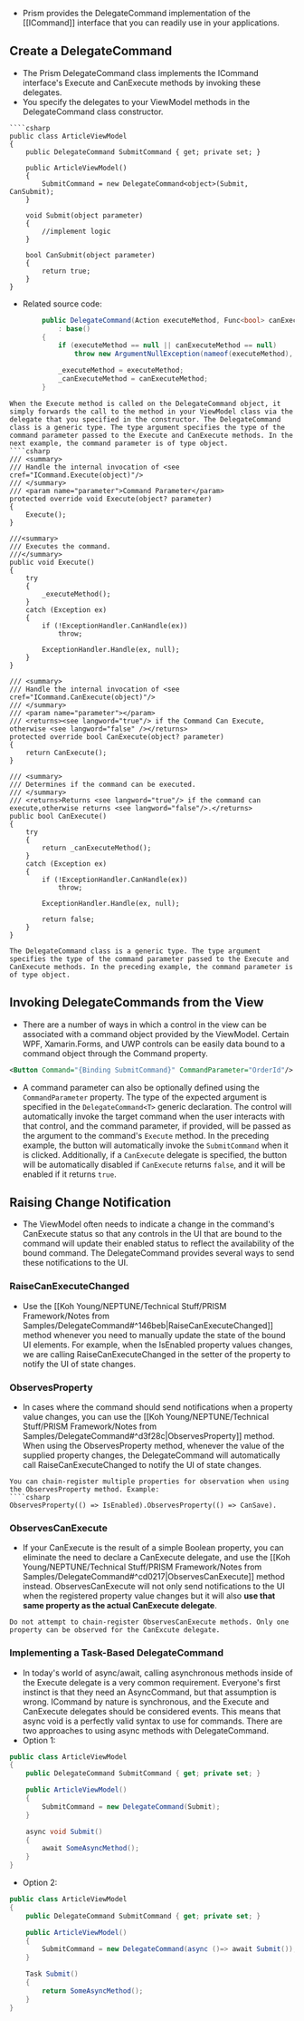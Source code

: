 - Prism provides the DelegateCommand implementation of the [[ICommand]] interface that you can readily use in your applications.
## Create a DelegateCommand
- The Prism DelegateCommand class implements the ICommand interface's Execute and CanExecute methods by invoking these delegates.
- You specify the delegates to your ViewModel methods in the DelegateCommand class constructor.
```ad-example
````csharp
public class ArticleViewModel
{
    public DelegateCommand SubmitCommand { get; private set; }

    public ArticleViewModel()
    {
        SubmitCommand = new DelegateCommand<object>(Submit, CanSubmit);
    }

    void Submit(object parameter)
    {
        //implement logic
    }

    bool CanSubmit(object parameter)
    {
        return true;
    }
}
```
- Related source code:
```csharp
        public DelegateCommand(Action executeMethod, Func<bool> canExecuteMethod)
            : base()
        {
            if (executeMethod == null || canExecuteMethod == null)
                throw new ArgumentNullException(nameof(executeMethod), Resources.DelegateCommandDelegatesCannotBeNull);

            _executeMethod = executeMethod;
            _canExecuteMethod = canExecuteMethod;
        }

```
```ad-note
When the Execute method is called on the DelegateCommand object, it simply forwards the call to the method in your ViewModel class via the delegate that you specified in the constructor. The DelegateCommand class is a generic type. The type argument specifies the type of the command parameter passed to the Execute and CanExecute methods. In the next example, the command parameter is of type object.
````csharp
/// <summary>
/// Handle the internal invocation of <see cref="ICommand.Execute(object)"/>
/// </summary>
/// <param name="parameter">Command Parameter</param>
protected override void Execute(object? parameter)
{
	Execute();
}

///<summary>
/// Executes the command.
///</summary>
public void Execute()
{
	try
	{
		_executeMethod();
	}
	catch (Exception ex)
	{
		if (!ExceptionHandler.CanHandle(ex))
			throw;

		ExceptionHandler.Handle(ex, null);
	}
}

/// <summary>
/// Handle the internal invocation of <see cref="ICommand.CanExecute(object)"/>
/// </summary>
/// <param name="parameter"></param>
/// <returns><see langword="true"/> if the Command Can Execute, otherwise <see langword="false" /></returns>
protected override bool CanExecute(object? parameter)
{
	return CanExecute();
}

/// <summary>
/// Determines if the command can be executed.
/// </summary>
/// <returns>Returns <see langword="true"/> if the command can execute,otherwise returns <see langword="false"/>.</returns>
public bool CanExecute()
{
	try
	{
		return _canExecuteMethod();
	}
	catch (Exception ex)
	{
		if (!ExceptionHandler.CanHandle(ex))
			throw;

		ExceptionHandler.Handle(ex, null);

		return false;
	}
}
```

```ad-note
The DelegateCommand class is a generic type. The type argument specifies the type of the command parameter passed to the Execute and CanExecute methods. In the preceding example, the command parameter is of type object.
```
## Invoking DelegateCommands from the View
- There are a number of ways in which a control in the view can be associated with a command object provided by the ViewModel. Certain WPF, Xamarin.Forms, and UWP controls can be easily data bound to a command object through the Command property.
```xml
<Button Command="{Binding SubmitCommand}" CommandParameter="OrderId"/>
```
- A command parameter can also be optionally defined using the `CommandParameter` property. The type of the expected argument is specified in the `DelegateCommand<T>` generic declaration. The control will automatically invoke the target command when the user interacts with that control, and the command parameter, if provided, will be passed as the argument to the command's `Execute` method. In the preceding example, the button will automatically invoke the `SubmitCommand` when it is clicked. Additionally, if a `CanExecute` delegate is specified, the button will be automatically disabled if `CanExecute` returns `false`, and it will be enabled if it returns `true`.
## Raising Change Notification
- The ViewModel often needs to indicate a change in the command's CanExecute status so that any controls in the UI that are bound to the command will update their enabled status to reflect the availability of the bound command. The DelegateCommand provides several ways to send these notifications to the UI.
### RaiseCanExecuteChanged
- Use the [[Koh Young/NEPTUNE/Technical Stuff/PRISM Framework/Notes from Samples/DelegateCommand#^146beb|RaiseCanExecuteChanged]] method whenever you need to manually update the state of the bound UI elements. For example, when the IsEnabled property values changes, we are calling RaiseCanExecuteChanged in the setter of the property to notify the UI of state changes.
### ObservesProperty
- In cases where the command should send notifications when a property value changes, you can use the [[Koh Young/NEPTUNE/Technical Stuff/PRISM Framework/Notes from Samples/DelegateCommand#^d3f28c|ObservesProperty]] method. When using the ObservesProperty method, whenever the value of the supplied property changes, the DelegateCommand will automatically call RaiseCanExecuteChanged to notify the UI of state changes.
```ad-important
You can chain-register multiple properties for observation when using the ObservesProperty method. Example:
````csharp
ObservesProperty(() => IsEnabled).ObservesProperty(() => CanSave).
```
### ObservesCanExecute
- If your CanExecute is the result of a simple Boolean property, you can eliminate the need to declare a CanExecute delegate, and use the [[Koh Young/NEPTUNE/Technical Stuff/PRISM Framework/Notes from Samples/DelegateCommand#^cd0217|ObservesCanExecute]] method instead. ObservesCanExecute will not only send notifications to the UI when the registered property value changes but it will also **use that same property as the actual CanExecute delegate**.
```ad-warning
Do not attempt to chain-register ObservesCanExecute methods. Only one property can be observed for the CanExcute delegate.
```

### Implementing a Task-Based DelegateCommand
- In today's world of async/await, calling asynchronous methods inside of the Execute delegate is a very common requirement. Everyone's first instinct is that they need an AsyncCommand, but that assumption is wrong. ICommand by nature is synchronous, and the Execute and CanExecute delegates should be considered events. This means that async void is a perfectly valid syntax to use for commands. There are two approaches to using async methods with DelegateCommand.
- Option 1:
```csharp
public class ArticleViewModel
{
    public DelegateCommand SubmitCommand { get; private set; }

    public ArticleViewModel()
    {
        SubmitCommand = new DelegateCommand(Submit);
    }

    async void Submit()
    {
        await SomeAsyncMethod();
    }
}
```
- Option 2:
```csharp
public class ArticleViewModel
{
    public DelegateCommand SubmitCommand { get; private set; }

    public ArticleViewModel()
    {
        SubmitCommand = new DelegateCommand(async ()=> await Submit());
    }

    Task Submit()
    {
        return SomeAsyncMethod();
    }
}
```